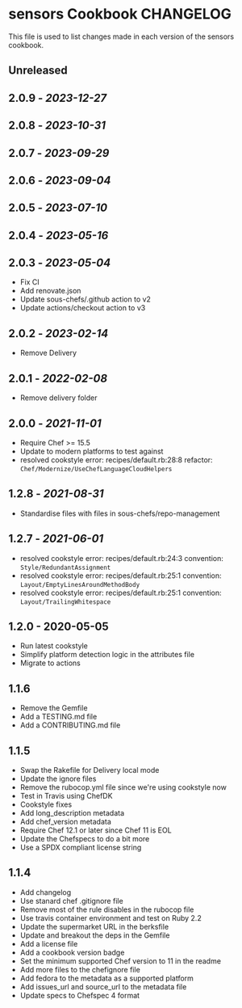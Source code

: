 # sensors Cookbook CHANGELOG

This file is used to list changes made in each version of the sensors cookbook.

## Unreleased

## 2.0.9 - *2023-12-27*

## 2.0.8 - *2023-10-31*

## 2.0.7 - *2023-09-29*

## 2.0.6 - *2023-09-04*

## 2.0.5 - *2023-07-10*

## 2.0.4 - *2023-05-16*

## 2.0.3 - *2023-05-04*

- Fix CI
- Add renovate.json
- Update sous-chefs/.github action to v2
- Update actions/checkout action to v3

## 2.0.2 - *2023-02-14*

- Remove Delivery

## 2.0.1 - *2022-02-08*

- Remove delivery folder

## 2.0.0 - *2021-11-01*

- Require Chef >= 15.5
- Update to modern platforms to test against
- resolved cookstyle error: recipes/default.rb:28:8 refactor: `Chef/Modernize/UseChefLanguageCloudHelpers`

## 1.2.8 - *2021-08-31*

- Standardise files with files in sous-chefs/repo-management

## 1.2.7 - *2021-06-01*

- resolved cookstyle error: recipes/default.rb:24:3 convention: `Style/RedundantAssignment`
- resolved cookstyle error: recipes/default.rb:25:1 convention: `Layout/EmptyLinesAroundMethodBody`
- resolved cookstyle error: recipes/default.rb:25:1 convention: `Layout/TrailingWhitespace`

## 1.2.0 - 2020-05-05

- Run latest cookstyle
- Simplify platform detection logic in the attributes file
- Migrate to actions

## 1.1.6

- Remove the Gemfile
- Add a TESTING.md file
- Add a CONTRIBUTING.md file

## 1.1.5

- Swap the Rakefile for Delivery local mode
- Update the ignore files
- Remove the rubocop.yml file since we're using cookstyle now
- Test in Travis using ChefDK
- Cookstyle fixes
- Add long_description metadata
- Add chef_version metadata
- Require Chef 12.1 or later since Chef 11 is EOL
- Update the Chefspecs to do a bit more
- Use a SPDX compliant license string

## 1.1.4

- Add changelog
- Use stanard chef .gitignore file
- Remove most of the rule disables in the rubocop file
- Use travis container environment and test on Ruby 2.2
- Update the supermarket URL in the berksfile
- Update and breakout the deps in the Gemfile
- Add a license file
- Add a cookbook version badge
- Set the minimum supported Chef version to 11 in the readme
- Add more files to the chefignore file
- Add fedora to the metadata as a supported platform
- Add issues_url and source_url to the metadata file
- Update specs to Chefspec 4 format
